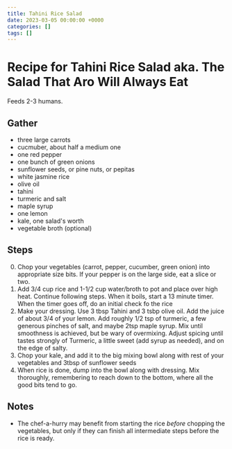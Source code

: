 ```yaml
---
title: Tahini Rice Salad
date: 2023-03-05 00:00:00 +0000
categories: []
tags: []    
---
```


# Recipe for Tahini Rice Salad aka. The Salad That Aro Will Always Eat

Feeds 2-3 humans.

## Gather
- three large carrots
- cucmuber, about half a medium one
- one red pepper
- one bunch of green onions
- sunflower seeds, or pine nuts, or pepitas
- white jasmine rice
- olive oil
- tahini
- turmeric and salt
- maple syrup
- one lemon
- kale, one salad's worth
- vegetable broth (optional)

## Steps
0. Chop your vegetables (carrot, pepper, cucumber, green onion) into appropriate size bits.  If your pepper is on the large side, eat a slice or two.
1. Add 3/4 cup rice and 1-1/2 cup water/broth to pot and place over high heat.  Continue following steps.  When it boils, start a 13 minute timer.  When the timer goes off, do an initial check fo the rice
2. Make your dressing.  Use 3 tbsp Tahini and 3 tsbp olive oil.  Add the juice of about 3/4 of your lemon.  Add roughly 1/2 tsp of turmeric, a few generous pinches of salt, and maybe 2tsp maple syrup.  Mix until smoothness is achieved, but be wary of overmixing.  Adjust spicing until tastes strongly of Turmeric, a little sweet (add syrup as needed), and on the edge of salty.
3. Chop your kale, and add it to the big mixing bowl along with rest of your vegetables and 3tbsp of sunflower seeds
4. When rice is done, dump into the bowl along with dressing.  Mix thoroughly, remembering to reach down to the bottom, where all the good bits tend to go.

## Notes
- The chef-a-hurry may benefit from starting the rice _before_ chopping the vegetables, but only if they can finish all intermediate steps before the rice is ready.
